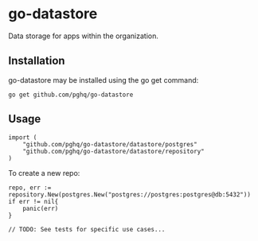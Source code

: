 # go-datastore
Data storage for apps within the organization.

## Installation

go-datastore may be installed using the go get command:

```
go get github.com/pghq/go-datastore
```
## Usage

```
import (
    "github.com/pghq/go-datastore/datastore/postgres"
    "github.com/pghq/go-datastore/datastore/repository"
)
```

To create a new repo:

```
repo, err := repository.New(postgres.New("postgres://postgres:postgres@db:5432"))
if err != nil{
    panic(err)
}

// TODO: See tests for specific use cases...
```
